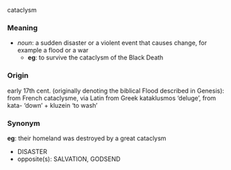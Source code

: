 cataclysm
### Meaning
+ _noun_: a sudden disaster or a violent event that causes change, for example a flood or a war
	+ __eg__: to survive the cataclysm of the Black Death

### Origin

early 17th cent. (originally denoting the biblical Flood described in Genesis): from French cataclysme, via Latin from Greek kataklusmos ‘deluge’, from kata- ‘down’ + kluzein ‘to wash’

### Synonym

__eg__: their homeland was destroyed by a great cataclysm

+ DISASTER
+ opposite(s): SALVATION, GODSEND


